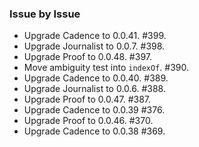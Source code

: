 ### Issue by Issue

 * Upgrade Cadence to 0.0.41. #399.
 * Upgrade Journalist to 0.0.7. #398.
 * Upgrade Proof to 0.0.48. #397.
 * Move ambiguity test into `indexOf`. #390.
 * Upgrade Cadence to 0.0.40. #389.
 * Upgrade Journalist to 0.0.6. #388.
 * Upgrade Proof to 0.0.47. #387.
 * Upgrade Cadence to 0.0.39 #376.
 * Upgrade Proof to 0.0.46. #370.
 * Upgrade Cadence to 0.0.38 #369.
